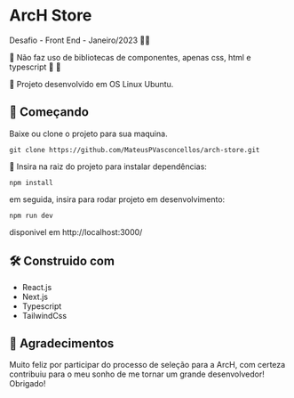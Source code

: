 <h1>ArcH Store</h1>
Desafio - Front End - Janeiro/2023 🚀🚀

🚀 Não faz uso de bibliotecas de componentes, apenas css, html e typescript 🤠 🤠

🚀 Projeto desenvolvido em OS Linux Ubuntu.

<h2>🚀  Começando</h2>

Baixe ou clone o projeto para sua maquina.

`git clone https://github.com/MateusPVasconcellos/arch-store.git`

🚀 Insira na raiz do projeto para instalar dependências:

`npm install`

em seguida, insira para rodar projeto em desenvolvimento:

`npm run dev`

disponivel em http://localhost:3000/

<h2>🛠️ Construido com</h2>

- React.js
- Next.js
- Typescript
- TailwindCss

<h2>🚀  Agradecimentos</h2>

Muito feliz por participar do processo de seleção para a ArcH, com certeza contribuiu para o meu sonho de me tornar um grande desenvolvedor! Obrigado!

